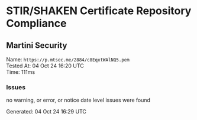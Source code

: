 # STIR/SHAKEN Certificate Repository Compliance

## Martini Security

Name: `https://p.mtsec.me/2884/c8EqxtWAlNQ5.pem`\
Tested At: 04 Oct 24 16:20 UTC\
Time: 111ms

### Issues

no warning, or error, or notice date level issues were found

Generated: 04 Oct 24 16:29 UTC